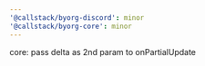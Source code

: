 ```yaml
---
'@callstack/byorg-discord': minor
'@callstack/byorg-core': minor
---
```


core: pass delta as 2nd param to onPartialUpdate
